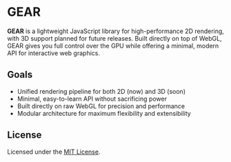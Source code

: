 # GEAR

**GEAR** is a lightweight JavaScript library for high-performance 2D rendering, with 3D support planned for future releases. Built directly on top of WebGL, GEAR gives you full control over the GPU while offering a minimal, modern API for interactive web graphics.

## Goals
- Unified rendering pipeline for both 2D (now) and 3D (soon)
- Minimal, easy-to-learn API without sacrificing power
- Built directly on raw WebGL for precision and performance
- Modular architecture for maximum flexibility and extensibility

## License
Licensed under the [MIT License](LICENSE).